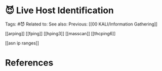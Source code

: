# 😈 Live Host Identification

Tags: #😈
Related to: 
See also: 
Previous: [[00 KALI/Information Gathering]]

[[arping]]
[[fping]]
[[hping3]]
[[masscan]]
[[thcping6]]

[[asn ip ranges]]

# References